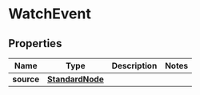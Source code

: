 
# WatchEvent

## Properties
Name | Type | Description | Notes
------------ | ------------- | ------------- | -------------
**source** | [**StandardNode**](StandardNode.md) |  | 



